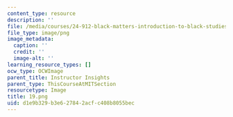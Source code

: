 ```yaml
---
content_type: resource
description: ''
file: /media/courses/24-912-black-matters-introduction-to-black-studies-spring-2017/d1e9b329b3e627842acfc408b8055bec_19.png
file_type: image/png
image_metadata:
  caption: ''
  credit: ''
  image-alt: ''
learning_resource_types: []
ocw_type: OCWImage
parent_title: Instructor Insights
parent_type: ThisCourseAtMITSection
resourcetype: Image
title: 19.png
uid: d1e9b329-b3e6-2784-2acf-c408b8055bec
---
```

